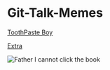 # Git-Talk-Memes


[ToothPaste Boy](https://www.reddit.com/r/okbuddyretard/comments/dii24d/love_they_or_hate_they_its_spitting_straight_facts/?utm_source=share&utm_medium=web2x)

[Extra](https://www.reddit.com/r/okbuddyretard/comments/da2x6h/it_taste_good/?utm_source=share&utm_medium=web2x)

![Father I cannot click the book](https://i.redd.it/op29rem81nv31.jpg)


 
